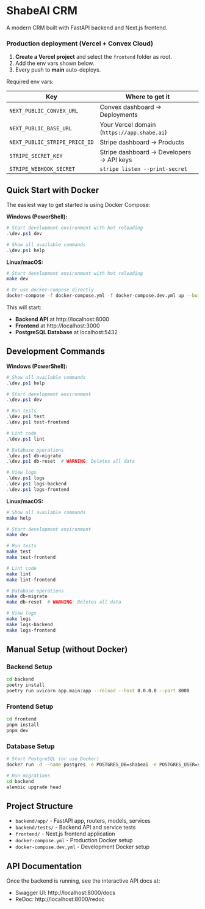 # ShabeAI CRM

A modern CRM built with FastAPI backend and Next.js frontend.

### Production deployment (Vercel + Convex Cloud)

1. **Create a Vercel project** and select the `frontend` folder as root.  
2. Add the env vars shown below.  
3. Every push to **main** auto-deploys.

Required env vars:

| Key | Where to get it |
| --- | --------------- |
| `NEXT_PUBLIC_CONVEX_URL` | Convex dashboard → Deployments |
| `NEXT_PUBLIC_BASE_URL`   | Your Vercel domain (`https://app.shabe.ai`) |
| `NEXT_PUBLIC_STRIPE_PRICE_ID` | Stripe dashboard → Products |
| `STRIPE_SECRET_KEY` | Stripe dashboard → Developers → API keys |
| `STRIPE_WEBHOOK_SECRET` | `stripe listen --print-secret` |

## Quick Start with Docker

The easiest way to get started is using Docker Compose:

**Windows (PowerShell):**
```powershell
# Start development environment with hot reloading
.\dev.ps1 dev

# Show all available commands
.\dev.ps1 help
```

**Linux/macOS:**
```sh
# Start development environment with hot reloading
make dev

# Or use docker-compose directly
docker-compose -f docker-compose.yml -f docker-compose.dev.yml up --build
```

This will start:
- **Backend API** at http://localhost:8000
- **Frontend** at http://localhost:3000  
- **PostgreSQL Database** at localhost:5432

## Development Commands

**Windows (PowerShell):**
```powershell
# Show all available commands
.\dev.ps1 help

# Start development environment
.\dev.ps1 dev

# Run tests
.\dev.ps1 test
.\dev.ps1 test-frontend

# Lint code
.\dev.ps1 lint

# Database operations
.\dev.ps1 db-migrate
.\dev.ps1 db-reset  # WARNING: Deletes all data

# View logs
.\dev.ps1 logs
.\dev.ps1 logs-backend
.\dev.ps1 logs-frontend
```

**Linux/macOS:**
```sh
# Show all available commands
make help

# Start development environment
make dev

# Run tests
make test
make test-frontend

# Lint code
make lint
make lint-frontend

# Database operations
make db-migrate
make db-reset  # WARNING: Deletes all data

# View logs
make logs
make logs-backend
make logs-frontend
```

## Manual Setup (without Docker)

### Backend Setup

```sh
cd backend
poetry install
poetry run uvicorn app.main:app --reload --host 0.0.0.0 --port 8000
```

### Frontend Setup

```sh
cd frontend
pnpm install
pnpm dev
```

### Database Setup

```sh
# Start PostgreSQL (or use Docker)
docker run -d --name postgres -e POSTGRES_DB=shabeai -e POSTGRES_USER=shabeai -e POSTGRES_PASSWORD=shabeai_password -p 5432:5432 postgres:15-alpine

# Run migrations
cd backend
alembic upgrade head
```

## Project Structure

- `backend/app/` - FastAPI app, routers, models, services
- `backend/tests/` - Backend API and service tests
- `frontend/` - Next.js frontend application
- `docker-compose.yml` - Production Docker setup
- `docker-compose.dev.yml` - Development Docker setup

## API Documentation

Once the backend is running, see the interactive API docs at:
- Swagger UI: http://localhost:8000/docs
- ReDoc: http://localhost:8000/redoc 